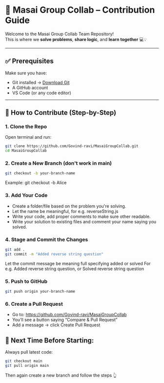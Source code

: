 # 👥 Masai Group Collab – Contribution Guide

Welcome to the Masai Group Collab Team Repository!  
This is where we **solve problems**, **share logic**, and **learn together** 💻💡

---

## ✅ Prerequisites

Make sure you have:

- Git installed → [Download Git](https://git-scm.com/)
- A GitHub account
- VS Code (or any code editor)

---

## 🚀 How to Contribute (Step-by-Step)

### 1. Clone the Repo

Open terminal and run:

```bash
git clone https://github.com/Govind-ravi/MasaiGroupCollab.git
cd MasaiGroupCollab
```

### 2️. Create a New Branch (don't work in main)
```bash
git checkout -b your-branch-name
```
Example: git checkout -b Alice

### 3️. Add Your Code
- Create a folder/file based on the problem you're solving.
- Let the name be meaningful, for e.g. reverseString.js
- Write your code, add proper comments to make sure other readable.
- Write your solution to existing files and comment your name saying you solved.

### 4️. Stage and Commit the Changes
```bash
git add .
git commit -m "Added reverse string question"
```
Let the commit message be meaning full specifying added or solved
For e.g. Added reverse string question, or Solved reverse string question

### 5️. Push to GitHub
```bash
git push origin your-branch-name
```

### 6️. Create a Pull Request
- Go to: https://github.com/Govind-ravi/MasaiGroupCollab
- You’ll see a button saying “Compare & Pull Request”
- Add a message → click Create Pull Request

## 🔁 Next Time Before Starting:
Always pull latest code:
```bash
git checkout main
git pull origin main
```
Then again create a new branch and follow the steps 👆
